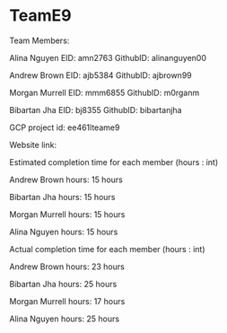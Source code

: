 # TeamE9
Team Members:

Alina Nguyen EID: amn2763 GithubID: alinanguyen00

Andrew Brown EID: ajb5384 GithubID: ajbrown99

Morgan Murrell EID: mmm6855 GithubID: m0rganm

Bibartan Jha EID: bj8355 GithubID: bibartanjha

GCP project id: ee461lteame9

Website link:

Estimated completion time for each member (hours : int)

Andrew Brown hours: 15 hours 

Bibartan Jha hours: 15 hours

Morgan Murrell hours: 15 hours

Alina Nguyen hours: 15 hours

Actual completion time for each member (hours : int)

Andrew Brown hours: 23 hours

Bibartan Jha hours: 25 hours

Morgan Murrell hours: 17 hours

Alina Nguyen hours: 25 hours

